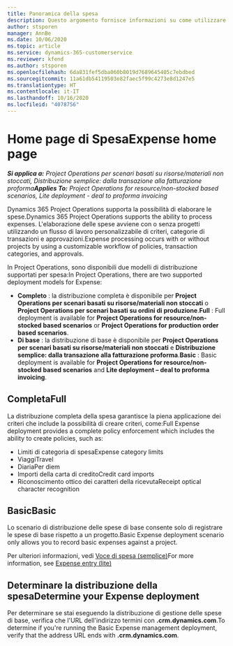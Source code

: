 ```yaml
---
title: Panoramica della spesa
description: Questo argomento fornisce informazioni su come utilizzare la funzionalità Spesa in Project Operations.
author: stsporen
manager: AnnBe
ms.date: 10/06/2020
ms.topic: article
ms.service: dynamics-365-customerservice
ms.reviewer: kfend
ms.author: stsporen
ms.openlocfilehash: 6da831fef5dba060b8019d7689645405c7ebdbed
ms.sourcegitcommit: 11a61db54119503e82faec5f99c4273e8d1247e5
ms.translationtype: HT
ms.contentlocale: it-IT
ms.lasthandoff: 10/16/2020
ms.locfileid: "4078756"
---
```

# <a name="expense-home-page"></a><span data-ttu-id="2cd69-103">Home page di Spesa</span><span class="sxs-lookup"><span data-stu-id="2cd69-103">Expense home page</span></span>

<span data-ttu-id="2cd69-104">_**Si applica a:** Project Operations per scenari basati su risorse/materiali non stoccati, Distribuzione semplice: dalla transazione alla fatturazione proforma_</span><span class="sxs-lookup"><span data-stu-id="2cd69-104">_**Applies To:** Project Operations for resource/non-stocked based scenarios, Lite deployment - deal to proforma invoicing_</span></span>


<span data-ttu-id="2cd69-105">Dynamics 365 Project Operations supporta la possibilità di elaborare le spese.</span><span class="sxs-lookup"><span data-stu-id="2cd69-105">Dynamics 365 Project Operations supports the ability to process expenses.</span></span> <span data-ttu-id="2cd69-106">L'elaborazione delle spese avviene con o senza progetti utilizzando un flusso di lavoro personalizzabile di criteri, categorie di transazioni e approvazioni.</span><span class="sxs-lookup"><span data-stu-id="2cd69-106">Expense processing occurs with or without projects by using a customizable workflow of policies, transaction categories, and approvals.</span></span>

<span data-ttu-id="2cd69-107">In Project Operations, sono disponibili due modelli di distribuzione supportati per spesa:</span><span class="sxs-lookup"><span data-stu-id="2cd69-107">In Project Operations, there are two supported deployment models for Expense:</span></span> 

- <span data-ttu-id="2cd69-108">**Completo** : la distribuzione completa è disponibile per **Project Operations per scenari basati su risorse/materiali non stoccati** o **Project Operations per scenari basati su ordini di produzione**.</span><span class="sxs-lookup"><span data-stu-id="2cd69-108">**Full** : Full deployment is available for **Project Operations for resource/non-stocked based scenarios** or **Project Operations for production order based scenarios**.</span></span>
- <span data-ttu-id="2cd69-109">**Di base** : la distribuzione di base è disponibile per **Project Operations per scenari basati su risorse/materiali non stoccati** e **Distribuzione semplice: dalla transazione alla fatturazione proforma**.</span><span class="sxs-lookup"><span data-stu-id="2cd69-109">**Basic** : Basic deployment is available for **Project Operations for resource/non-stocked based scenarios** and **Lite deployment – deal to proforma invoicing**.</span></span>

## <a name="full"></a><span data-ttu-id="2cd69-110">Completa</span><span class="sxs-lookup"><span data-stu-id="2cd69-110">Full</span></span> 
<span data-ttu-id="2cd69-111">La distribuzione completa della spesa garantisce la piena applicazione dei criteri che include la possibilità di creare criteri, come:</span><span class="sxs-lookup"><span data-stu-id="2cd69-111">Full Expense deployment provides a complete policy enforcement which includes the ability to create policies, such as:</span></span>

  - <span data-ttu-id="2cd69-112">Limiti di categoria di spesa</span><span class="sxs-lookup"><span data-stu-id="2cd69-112">Expense category limits</span></span>
  - <span data-ttu-id="2cd69-113">Viaggi</span><span class="sxs-lookup"><span data-stu-id="2cd69-113">Travel</span></span>
  - <span data-ttu-id="2cd69-114">Diaria</span><span class="sxs-lookup"><span data-stu-id="2cd69-114">Per diem</span></span>
  - <span data-ttu-id="2cd69-115">Importi della carta di credito</span><span class="sxs-lookup"><span data-stu-id="2cd69-115">Credit card imports</span></span>
  - <span data-ttu-id="2cd69-116">Riconoscimento ottico dei caratteri della ricevuta</span><span class="sxs-lookup"><span data-stu-id="2cd69-116">Receipt optical character recognition</span></span>

## <a name="basic"></a><span data-ttu-id="2cd69-117">Basic</span><span class="sxs-lookup"><span data-stu-id="2cd69-117">Basic</span></span> 
<span data-ttu-id="2cd69-118">Lo scenario di distribuzione delle spese di base consente solo di registrare le spese di base rispetto a un progetto.</span><span class="sxs-lookup"><span data-stu-id="2cd69-118">Basic Expense deployment scenario only allows you to record basic expenses against a project.</span></span> 

<span data-ttu-id="2cd69-119">Per ulteriori informazioni, vedi [Voce di spesa (semplice)](basic-expense.md)</span><span class="sxs-lookup"><span data-stu-id="2cd69-119">For more information, see [Expense entry (lite)](basic-expense.md)</span></span>

## <a name="determine-your-expense-deployment"></a><span data-ttu-id="2cd69-120">Determinare la distribuzione della spesa</span><span class="sxs-lookup"><span data-stu-id="2cd69-120">Determine your Expense deployment</span></span>
<span data-ttu-id="2cd69-121">Per determinare se stai eseguendo la distribuzione di gestione delle spese di base, verifica che l'URL dell'indirizzo termini con **.crm.dynamics.com**.</span><span class="sxs-lookup"><span data-stu-id="2cd69-121">To determine if you're running the Basic Expense management deployment, verify that the address URL ends with **.crm.dynamics.com**.</span></span> 
